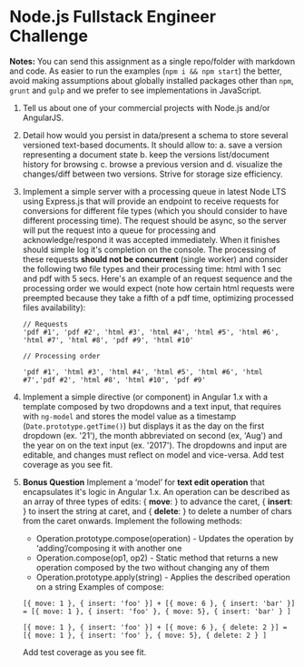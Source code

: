 # Node.js Fullstack Engineer Challenge

**Notes:** You can send this assignment as a single repo/folder with markdown and code. As easier to run the examples (`npm i && npm start`) the better, avoid making assumptions about globally installed packages other than `npm`, `grunt` and `gulp` and we prefer to see implementations in JavaScript.

1. Tell us about one of your commercial projects with Node.js and/or AngularJS.

2. Detail how would you persist in data/present a schema to store several versioned text-based documents. It should allow to:
   a. save a version representing a document state
   b. keep the versions list/document history for browsing
   c. browse a previous version and
   d. visualize the changes/diff between two versions.
   Strive for storage size efficiency.
   
3. Implement a simple server with a processing queue in latest Node LTS using Express.js that will provide an endpoint to receive requests for conversions for different file types (which you should consider to have different processing time). The request should be async, so the server will put the request into a queue for processing and acknowledge/respond it was accepted immediately. When it finishes should simple log it's completion on the console. The processing of these requests **should not be concurrent** (single worker) and consider the following two file types and their processing time: html with 1 sec and  pdf with 5 secs. Here's an example of an request sequence and the processing order we would expect (note how certain html requests were preempted because they take a fifth of a pdf time, optimizing processed files availability):

   ```
   // Requests
   'pdf #1', 'pdf #2', 'html #3', 'html #4', 'html #5', 'html #6', 'html #7', 'html #8', 'pdf #9', 'html #10'

   // Processing order

   'pdf #1', 'html #3', 'html #4', 'html #5', 'html #6', 'html #7','pdf #2', 'html #8', 'html #10', 'pdf #9'
   ```

4. Implement a simple directive (or component) in Angular 1.x with a template composed by two dropdowns and a text input, that requires with `ng-model` and stores the model value as a timestamp (`Date.prototype.getTime()`) but displays it as the day on the first dropdown (ex. '21'), the month abbreviated on second (ex, 'Aug') and the year on on the text input (ex. '2017'). The dropdowns and input are editable, and changes must reflect on model and vice-versa. Add test coverage as you see fit.

5. **Bonus Question**
   Implement a ‘model’ for **text edit operation** that encapsulates it's logic in Angular 1.x. An operation can be described as an array of three types of edits: { **move**: <int> } to advance the caret, { **insert**: <string> } to insert the string at caret, and { **delete**: <int> } to delete a number of chars from the caret onwards. Implement the following methods:
   - Operation.prototype.compose(operation) - Updates the operation by ‘adding’/composing it with another one
   - Operation.compose(op1, op2) - Static method that returns a new operation composed by the two without changing any of them
   - Operation.prototype.apply(string) - Applies the described operation on a string
   Examples of compose:
   ```
   [{ move: 1 }, { insert: 'foo' }] + [{ move: 6 }, { insert: 'bar' }] = [{ move: 1 }, { insert: 'foo' }, { move: 5}, { insert: 'bar' } ]

   [{ move: 1 }, { insert: 'foo' }] + [{ move: 6 }, { delete: 2 }] = [{ move: 1 }, { insert: 'foo' }, { move: 5}, { delete: 2 } ]
   ```
   Add test coverage as you see fit.
